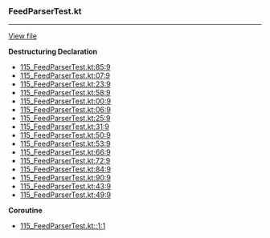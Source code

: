 ### FeedParserTest.kt
---
[View file](files/115_FeedParserTest.kt)

**Destructuring Declaration**

 - [115_FeedParserTest.kt:85:9](files/115_FeedParserTest.kt#L85)
 - [115_FeedParserTest.kt:07:9](files/115_FeedParserTest.kt#L07)
 - [115_FeedParserTest.kt:23:9](files/115_FeedParserTest.kt#L23)
 - [115_FeedParserTest.kt:58:9](files/115_FeedParserTest.kt#L58)
 - [115_FeedParserTest.kt:00:9](files/115_FeedParserTest.kt#L00)
 - [115_FeedParserTest.kt:06:9](files/115_FeedParserTest.kt#L06)
 - [115_FeedParserTest.kt:25:9](files/115_FeedParserTest.kt#L25)
 - [115_FeedParserTest.kt:31:9](files/115_FeedParserTest.kt#L31)
 - [115_FeedParserTest.kt:50:9](files/115_FeedParserTest.kt#L50)
 - [115_FeedParserTest.kt:53:9](files/115_FeedParserTest.kt#L53)
 - [115_FeedParserTest.kt:66:9](files/115_FeedParserTest.kt#L66)
 - [115_FeedParserTest.kt:72:9](files/115_FeedParserTest.kt#L72)
 - [115_FeedParserTest.kt:84:9](files/115_FeedParserTest.kt#L84)
 - [115_FeedParserTest.kt:90:9](files/115_FeedParserTest.kt#L90)
 - [115_FeedParserTest.kt:43:9](files/115_FeedParserTest.kt#L43)
 - [115_FeedParserTest.kt:49:9](files/115_FeedParserTest.kt#L49)

**Coroutine**

 - [115_FeedParserTest.kt::1:1](files/115_FeedParserTest.kt#L:1)
